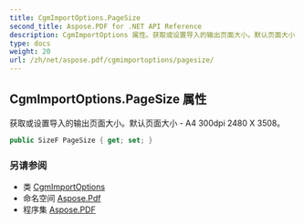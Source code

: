 ```yaml
---
title: CgmImportOptions.PageSize
second_title: Aspose.PDF for .NET API Reference
description: CgmImportOptions 属性。获取或设置导入的输出页面大小。默认页面大小 - A4 300dpi 2480 X 3508
type: docs
weight: 20
url: /zh/net/aspose.pdf/cgmimportoptions/pagesize/
---
```

## CgmImportOptions.PageSize 属性

获取或设置导入的输出页面大小。默认页面大小 - A4 300dpi 2480 X 3508。

```csharp
public SizeF PageSize { get; set; }
```

### 另请参阅

* 类 [CgmImportOptions](../)
* 命名空间 [Aspose.Pdf](../../../aspose.pdf/)
* 程序集 [Aspose.PDF](../../../)